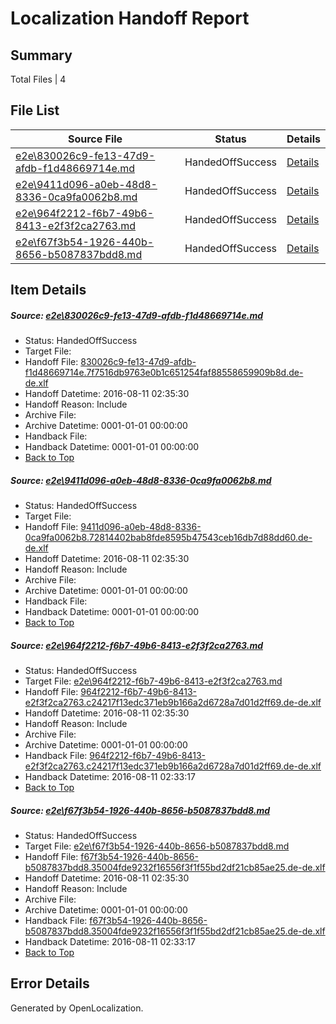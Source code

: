 # <a name='report-top'></a> Localization Handoff Report

## Summary
 Total Files | 4

## File List
 Source File | Status | Details 
 ----------- | ------ | ------- 
 [e2e\830026c9-fe13-47d9-afdb-f1d48669714e.md](https://github.com/OpenLocalizationTestOrg/oltest/blob/aac88d78098e0cbf03a33fb0acd8b99e6f882e2f/e2e/830026c9-fe13-47d9-afdb-f1d48669714e.md) | HandedOffSuccess | [Details](#a0fa016e65ff6cca38c6350f30f5ea9f97073d5c3)
 [e2e\9411d096-a0eb-48d8-8336-0ca9fa0062b8.md](https://github.com/OpenLocalizationTestOrg/oltest/blob/aac88d78098e0cbf03a33fb0acd8b99e6f882e2f/e2e/9411d096-a0eb-48d8-8336-0ca9fa0062b8.md) | HandedOffSuccess | [Details](#111d83e33ccd07f61236f07724509da3683703964)
 [e2e\964f2212-f6b7-49b6-8413-e2f3f2ca2763.md](https://github.com/OpenLocalizationTestOrg/oltest/blob/cb3009506ea30efbd64e3a46a6abdf66694be88a/e2e/964f2212-f6b7-49b6-8413-e2f3f2ca2763.md) | HandedOffSuccess | [Details](#e1e8f766c4acddec726c01c8f5f09de5a0fe006d5)
 [e2e\f67f3b54-1926-440b-8656-b5087837bdd8.md](https://github.com/OpenLocalizationTestOrg/oltest/blob/cb3009506ea30efbd64e3a46a6abdf66694be88a/e2e/f67f3b54-1926-440b-8656-b5087837bdd8.md) | HandedOffSuccess | [Details](#1812a24ec5cd93513374211aa299c56fafbb02586)

## Item Details
##### <a name='a0fa016e65ff6cca38c6350f30f5ea9f97073d5c3'></a> Source: [e2e\830026c9-fe13-47d9-afdb-f1d48669714e.md](https://github.com/OpenLocalizationTestOrg/oltest/blob/aac88d78098e0cbf03a33fb0acd8b99e6f882e2f/e2e/830026c9-fe13-47d9-afdb-f1d48669714e.md)
* Status: HandedOffSuccess
* Target File: 
* Handoff File: [830026c9-fe13-47d9-afdb-f1d48669714e.7f7516db9763e0b1c651254faf88558659909b8d.de-de.xlf](https://github.com/OpenLocalizationTestOrg/olhandoff-e2e/blob/1d4838addf9e073a534deec5cf4ed7ac7ec7befb/ol-handoff/OpenLocalizationTestOrg/ol-test-dede/ci/low/830026c9-fe13-47d9-afdb-f1d48669714e.7f7516db9763e0b1c651254faf88558659909b8d.de-de.xlf)
* Handoff Datetime: 2016-08-11 02:35:30
* Handoff Reason: Include
* Archive File: 
* Archive Datetime: 0001-01-01 00:00:00
* Handback File: 
* Handback Datetime: 0001-01-01 00:00:00
* [Back to Top](#report-top)

##### <a name='111d83e33ccd07f61236f07724509da3683703964'></a> Source: [e2e\9411d096-a0eb-48d8-8336-0ca9fa0062b8.md](https://github.com/OpenLocalizationTestOrg/oltest/blob/aac88d78098e0cbf03a33fb0acd8b99e6f882e2f/e2e/9411d096-a0eb-48d8-8336-0ca9fa0062b8.md)
* Status: HandedOffSuccess
* Target File: 
* Handoff File: [9411d096-a0eb-48d8-8336-0ca9fa0062b8.72814402bab8fde8595b47543ceb16db7d88dd60.de-de.xlf](https://github.com/OpenLocalizationTestOrg/olhandoff-e2e/blob/1d4838addf9e073a534deec5cf4ed7ac7ec7befb/ol-handoff/OpenLocalizationTestOrg/ol-test-dede/ci/low/9411d096-a0eb-48d8-8336-0ca9fa0062b8.72814402bab8fde8595b47543ceb16db7d88dd60.de-de.xlf)
* Handoff Datetime: 2016-08-11 02:35:30
* Handoff Reason: Include
* Archive File: 
* Archive Datetime: 0001-01-01 00:00:00
* Handback File: 
* Handback Datetime: 0001-01-01 00:00:00
* [Back to Top](#report-top)

##### <a name='e1e8f766c4acddec726c01c8f5f09de5a0fe006d5'></a> Source: [e2e\964f2212-f6b7-49b6-8413-e2f3f2ca2763.md](https://github.com/OpenLocalizationTestOrg/oltest/blob/cb3009506ea30efbd64e3a46a6abdf66694be88a/e2e/964f2212-f6b7-49b6-8413-e2f3f2ca2763.md)
* Status: HandedOffSuccess
* Target File: [e2e\964f2212-f6b7-49b6-8413-e2f3f2ca2763.md](https://github.com/OpenLocalizationTestOrg/ol-test-dede/blob/6d8d4e33ecd8f613a299925af05947cd2e41095b/e2e/964f2212-f6b7-49b6-8413-e2f3f2ca2763.md)
* Handoff File: [964f2212-f6b7-49b6-8413-e2f3f2ca2763.c24217f13edc371eb9b166a2d6728a7d01d2ff69.de-de.xlf](https://github.com/OpenLocalizationTestOrg/olhandoff-e2e/blob/1d4838addf9e073a534deec5cf4ed7ac7ec7befb/ol-handoff/OpenLocalizationTestOrg/ol-test-dede/ci/low/964f2212-f6b7-49b6-8413-e2f3f2ca2763.c24217f13edc371eb9b166a2d6728a7d01d2ff69.de-de.xlf)
* Handoff Datetime: 2016-08-11 02:35:30
* Handoff Reason: Include
* Archive File: 
* Archive Datetime: 0001-01-01 00:00:00
* Handback File: [964f2212-f6b7-49b6-8413-e2f3f2ca2763.c24217f13edc371eb9b166a2d6728a7d01d2ff69.de-de.xlf](https://github.com/OpenLocalizationTestOrg/olhandback-e2e/blob/f404238ca54803b159fdb4f62e59a764fb0b5948/ol-handback/OpenLocalizationTestOrg/ol-test-dede/ci/high/964f2212-f6b7-49b6-8413-e2f3f2ca2763.c24217f13edc371eb9b166a2d6728a7d01d2ff69.de-de.xlf)
* Handback Datetime: 2016-08-11 02:33:17
* [Back to Top](#report-top)

##### <a name='1812a24ec5cd93513374211aa299c56fafbb02586'></a> Source: [e2e\f67f3b54-1926-440b-8656-b5087837bdd8.md](https://github.com/OpenLocalizationTestOrg/oltest/blob/cb3009506ea30efbd64e3a46a6abdf66694be88a/e2e/f67f3b54-1926-440b-8656-b5087837bdd8.md)
* Status: HandedOffSuccess
* Target File: [e2e\f67f3b54-1926-440b-8656-b5087837bdd8.md](https://github.com/OpenLocalizationTestOrg/ol-test-dede/blob/6d8d4e33ecd8f613a299925af05947cd2e41095b/e2e/f67f3b54-1926-440b-8656-b5087837bdd8.md)
* Handoff File: [f67f3b54-1926-440b-8656-b5087837bdd8.35004fde9232f16556f3f1f55bd2df21cb85ae25.de-de.xlf](https://github.com/OpenLocalizationTestOrg/olhandoff-e2e/blob/1d4838addf9e073a534deec5cf4ed7ac7ec7befb/ol-handoff/OpenLocalizationTestOrg/ol-test-dede/ci/low/f67f3b54-1926-440b-8656-b5087837bdd8.35004fde9232f16556f3f1f55bd2df21cb85ae25.de-de.xlf)
* Handoff Datetime: 2016-08-11 02:35:30
* Handoff Reason: Include
* Archive File: 
* Archive Datetime: 0001-01-01 00:00:00
* Handback File: [f67f3b54-1926-440b-8656-b5087837bdd8.35004fde9232f16556f3f1f55bd2df21cb85ae25.de-de.xlf](https://github.com/OpenLocalizationTestOrg/olhandback-e2e/blob/f404238ca54803b159fdb4f62e59a764fb0b5948/ol-handback/OpenLocalizationTestOrg/ol-test-dede/ci/high/f67f3b54-1926-440b-8656-b5087837bdd8.35004fde9232f16556f3f1f55bd2df21cb85ae25.de-de.xlf)
* Handback Datetime: 2016-08-11 02:33:17
* [Back to Top](#report-top)


## Error Details

Generated by OpenLocalization.

